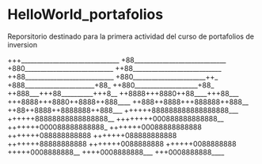 # HelloWorld_portafolios
Reporsitorio destinado para la primera actividad del curso de portafolios de inversion

+++_______________________________
+88_____________________________
+880____________________________
++88____________________________
++88____________________________
+880_______________________++_
+888______________________+88_
++880____________________+88_
++888___+++88__________+++8__
++8888+++8880++88____+++88___
+++8888+++8880++8888++888____
++888++8888+++888888++888__
++88++8888++8888888++888___
++++++888888888888888888___
++++++88888888888888888__
++++++++000888888888888__
+++++++000088888888888_
+++++++00088888888888
+++++++088888888888
+++++++088888888888
+++++++88888888888
+++++++0088888888
++++++0088888888
+++++0008888888__
++++0008888888___
+++0008888888____
